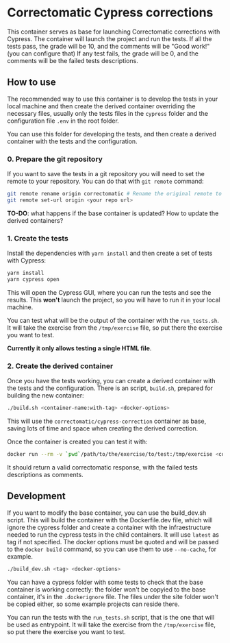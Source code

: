# Correctomatic Cypress corrections

This container serves as base for launching Correctomatic corrections with Cypress. The container will launch the project
and run the tests. If all the tests pass, the grade will be 10, and the comments will be "Good work!" (you can configure that)
If any test fails, the grade will be 0, and the comments will be the failed tests descriptions.

## How to use

The recommended way to use this container is to develop the tests in your local machine and then create the derived
container overriding the necessary files, usually only the tests files in the `cypress` folder and the configuration file
`.env` in the root folder.

You can use this folder for developing the tests, and then create a derived container with the tests and the configuration.

### 0. Prepare the git repository

If you want to save the tests in a git repository you will need to set the remote to your repository. You can do that
with `git remote` command:

```bash
git remote rename origin correctomatic # Rename the original remote to correctomatic, in case you need to push something
git remote set-url origin <your repo url>
```

**TO-DO**: what happens if the base container is updated? How to update the derived containers?

### 1. Create the tests

Install the dependencies with `yarn install` and then create a set of tests with Cypress:
```bash
yarn install
yarn cypress open
```

This will open the Cypress GUI, where you can run the tests and see the results. This **won't** launch the project, so
you will have to run it in your local machine.

You can test what will be the output of the container with the `run_tests.sh`. It will take the exercise from the
`/tmp/exercise` file, so put there the exercise you want to test.

**Currently it only allows testing a single HTML file**.

### 2. Create the derived container

Once you have the tests working, you can create a derived container with the tests and the configuration.
There is an script, `build.sh`, prepared for building the new container:

```bash
./build.sh <container-name:with-tag> <docker-options>
```

This will use the `correctomatic/cypress-correction` container as base, saving lots of time and space when creating the
derived correction.

Once the container is created you can test it with:
```bash
docker run --rm -v `pwd`/path/to/the/exercise/to/test:/tmp/exercise <container-name>
```

It should return a valid correctomatic response, with the failed tests descriptions as comments.

## Development

If you want to modify the base container, you can use the build_dev.sh script. This will build the container with the
Dockerfile.dev file, which will ignore the cypress folder and create a container with the infraestructure needed to
run the cypress tests in the child containers. It will use `latest` as tag if not specified. The docker options must be
quoted and will be passed to the `docker build` command, so you can use them to use `--no-cache`, for example.

```bash
./build_dev.sh <tag> <docker-options>
```

You can have a cypress folder with some tests to check that the base container is working correctly: the folder won't be
copyied to the base container, it's in the `.dockerignore` file. The files under the site folder won't be copied either, so
some example projects can reside there.

You can run the tests with the `run_tests.sh` script, that is the one that will be used as entrypoint. It will take the
exercise from the `/tmp/exercise` file, so put there the exercise you want to test.
